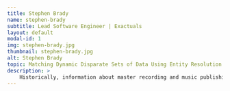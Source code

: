 ```yaml
---
title: Stephen Brady
name: stephen-brady
subtitle: Lead Software Engineer | Exactuals
layout: default
modal-id: 1
img: stephen-brady.jpg
thumbnail: stephen-brady.jpg
alt: Stephen Brady
topic: Matching Dynamic Disparate Sets of Data Using Entity Resolution and Machine Learning
description: >
    Historically, information about master recording and music publishing rights have been entered and collected by hand resulting in inaccurate and mismatched information that can delay payment and make using music more difficult. Stephen Brady will present about how Exactuals has used, Kimichi, the largest similarity metric library in Python, to match recording and publishing information for songs and increase the accuracy of the rights information. So far they’ve matched 32% of the 69 million tracks in their library and expect to have 50% matched by the end of the year! Exactauls will also open up Rai, their api for accessing publishing and master recording information for the hackathon. Any projects that use their api and present at the end of the day will receive 6 months access to Rai.
---
```

